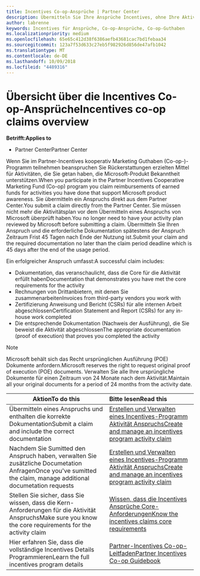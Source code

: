 ```yaml
---
title: Incentives Co-op-Ansprüche | Partner Center
description: Übermitteln Sie Ihre Ansprüche Incentives, ohne Ihre Aktivität planen müssen zunächst überprüft.
author: labrenne
keywords: Incentives für Ansprüche, Co-op-Ansprüche, Co-op-Guthaben
ms.localizationpriority: medium
ms.openlocfilehash: 65e65c412d38f6386aefb43681cac7bd1febaa34
ms.sourcegitcommit: 123a7f53d633c27eb5f982926d856de47afb1042
ms.translationtype: MT
ms.contentlocale: de-DE
ms.lasthandoff: 10/09/2018
ms.locfileid: "4489316"
---
```

# <a name="incentives-co-op-claims-overview"></a><span data-ttu-id="f9a71-104">Übersicht über die Incentives Co-op-Ansprüche</span><span class="sxs-lookup"><span data-stu-id="f9a71-104">Incentives co-op claims overview</span></span>

**<span data-ttu-id="f9a71-105">Betrifft:</span><span class="sxs-lookup"><span data-stu-id="f9a71-105">Applies to</span></span>**

- <span data-ttu-id="f9a71-106">Partner Center</span><span class="sxs-lookup"><span data-stu-id="f9a71-106">Partner Center</span></span>

<span data-ttu-id="f9a71-107">Wenn Sie im Partner-Incentives kooperativ Marketing Guthaben (Co-op-)-Programm teilnehmen beanspruchen Sie Rückerstattungen erzielten Mittel für Aktivitäten, die Sie getan haben, die Microsoft-Produkt Bekanntheit unterstützen.</span><span class="sxs-lookup"><span data-stu-id="f9a71-107">When you participate in the  Partner Incentives Cooperative Marketing Fund (Co-op) program you claim reimbursements of earned funds for activities you have done that support Microsoft product awareness.</span></span> <span data-ttu-id="f9a71-108">Sie übermitteln ein Anspruchs direkt aus dem Partner Center.</span><span class="sxs-lookup"><span data-stu-id="f9a71-108">You submit a claim directly from the Partner Center.</span></span> <span data-ttu-id="f9a71-109">Sie müssen nicht mehr die Aktivitätsplan vor dem Übermitteln eines Anspruchs von Microsoft überprüft haben.</span><span class="sxs-lookup"><span data-stu-id="f9a71-109">You no longer need to have your activity plan reviewed by Microsoft before submitting a claim.</span></span> <span data-ttu-id="f9a71-110">Übermitteln Sie Ihren Anspruch und die erforderliche Dokumentation spätestens der Anspruch Zeitraum Frist 45 Tagen nach Ende der Nutzung ist.</span><span class="sxs-lookup"><span data-stu-id="f9a71-110">Submit your claim and the required documentation no later than the claim period deadline which is 45 days after the end of the usage period.</span></span> 

<span data-ttu-id="f9a71-111">Ein erfolgreicher Anspruch umfasst:</span><span class="sxs-lookup"><span data-stu-id="f9a71-111">A successful claim includes:</span></span>

- <span data-ttu-id="f9a71-112">Dokumentation, das veranschaulicht, dass die Core für die Aktivität erfüllt haben</span><span class="sxs-lookup"><span data-stu-id="f9a71-112">Documentation that demonstrates you have met the core requirements for the activity</span></span>
- <span data-ttu-id="f9a71-113">Rechnungen von Drittanbietern, mit denen Sie zusammenarbeiten</span><span class="sxs-lookup"><span data-stu-id="f9a71-113">Invoices from third-party vendors you work with</span></span>
- <span data-ttu-id="f9a71-114">Zertifizierung Anweisung und Bericht (CSRs) für alle internen Arbeit abgeschlossen</span><span class="sxs-lookup"><span data-stu-id="f9a71-114">Certification Statement and Report (CSRs) for any in-house work completed</span></span>
- <span data-ttu-id="f9a71-115">Die entsprechende Dokumentation (Nachweis der Ausführung), die Sie beweist die Aktivität abgeschlossen</span><span class="sxs-lookup"><span data-stu-id="f9a71-115">The appropriate documentation (proof of execution) that proves you completed the activity</span></span> 

>[!NOTE]
><span data-ttu-id="f9a71-116">Microsoft behält sich das Recht ursprünglichen Ausführung (POE) Dokumente anfordern.</span><span class="sxs-lookup"><span data-stu-id="f9a71-116">Microsoft reserves the right to request original proof of execution (POE) documents.</span></span> <span data-ttu-id="f9a71-117">Verwalten Sie alle Ihre ursprüngliche Dokumente für einen Zeitraum von 24 Monate nach dem Aktivität.</span><span class="sxs-lookup"><span data-stu-id="f9a71-117">Maintain all your original documents for a period of 24 months from the activity date.</span></span> 

|**<span data-ttu-id="f9a71-118">Aktion</span><span class="sxs-lookup"><span data-stu-id="f9a71-118">To do this</span></span>**   |**<span data-ttu-id="f9a71-119">Bitte lesen</span><span class="sxs-lookup"><span data-stu-id="f9a71-119">Read this</span></span>**   |
|-----------------|:--------------------------------------|
|<span data-ttu-id="f9a71-120">Übermitteln eines Anspruchs und enthalten die korrekte Dokumentation</span><span class="sxs-lookup"><span data-stu-id="f9a71-120">Submit a claim and include the correct documentation</span></span>|[<span data-ttu-id="f9a71-121">Erstellen und Verwalten eines Incentives-Programm Aktivität Anspruchs</span><span class="sxs-lookup"><span data-stu-id="f9a71-121">Create and manage an incentives program activity claim</span></span>](create-incentives-claims.md)|
|<span data-ttu-id="f9a71-122">Nachdem Sie Sumitted den Anspruch haben, verwalten Sie zusätzliche Documetation Anfragen</span><span class="sxs-lookup"><span data-stu-id="f9a71-122">Once you've sumitted the claim, manage additional documetation requests</span></span>|[<span data-ttu-id="f9a71-123">Erstellen und Verwalten eines Incentives-Programm Aktivität Anspruchs</span><span class="sxs-lookup"><span data-stu-id="f9a71-123">Create and manage an incentives program activity claim</span></span>](create-incentives-claims.md)  |
|<span data-ttu-id="f9a71-124">Stellen Sie sicher, dass Sie wissen, dass die Kern-Anforderungen für die Aktivität Anspruchs</span><span class="sxs-lookup"><span data-stu-id="f9a71-124">Make sure you know the core requirements for the activity claim</span></span>|[<span data-ttu-id="f9a71-125">Wissen, dass die Incentives Ansprüche Core-Anforderungen</span><span class="sxs-lookup"><span data-stu-id="f9a71-125">Know the incentives claims core requirements</span></span>](core-requirements.md)   |
|<span data-ttu-id="f9a71-126">Hier erfahren Sie, dass die vollständige Incentives Details Programmieren</span><span class="sxs-lookup"><span data-stu-id="f9a71-126">Learn the full incentives program details</span></span>|[<span data-ttu-id="f9a71-127">Partner-Incentives Co-op-Leitfaden</span><span class="sxs-lookup"><span data-stu-id="f9a71-127">Partner Incentives Co-op Guidebook</span></span>](https://assets.microsoft.com/coop-guidebook.pdf)
                                                                                 
                                   